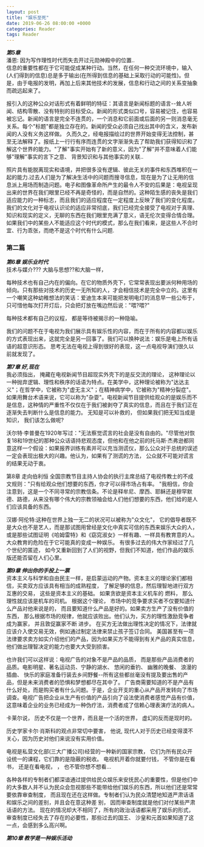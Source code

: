 ```yaml
---
layout: post
title: "娱乐至死"
date: 2019-06-26 08:00:00 +0000
categories: Reader
tags: Reader
--- 
```


***第5章***  
潘恩: 因为写作理性时代而失去开过元勋神殿中的位置..  
 信息的重要性都在于它可能促成某种⾏动。当然，在任何⼀种交流环境中，输⼊(⼈们得到的信息)总是多于输出(在所得到信息的基础上采取⾏动的可能性)。但是，由于电报的发明，再加上后来其他技术的发展，信息和⾏动之间的关系变抽象⽽疏远起来了。  

 报引⼊的这种公众对话形式有着鲜明的特征：其语⾔是新闻标题的语⾔--耸⼈听闻、结构零散、没有特别的⽬标受众。新闻的形式类似⼝号，容易被记住，也容易被忘记。新闻的语⾔是完全不连贯的，⼀个消息和它前⾯或后⾯的另⼀则消息毫⽆关系。每个"标题"都是独⽴存在的。新闻的受众必须⾃⼰找出其中的含义，发布新闻的⼈没有义务这样做。 久⽽久之，经电报描绘过的世界开始变得⽆法控制，甚⾄⽆法解释了。报纸上⼀⾏⾏有序⽽连贯的⽂字渐渐失去了帮助我们获得知识和了解这个世界的能⼒。"了解"事实开始有了新的意义，因为"了解"并不意味着⼈们能够"理解"事实的⾔下之意、 背景知识和与其他事实的关联..    

 照⽚具有能脱离现实和语境，并把很多没有逻辑、彼此⽆关的事件和东⻄堆积在⼀起的能力.过去⼈们是为了解决⽣活中的问题⽽搜寻信息，现在是为了让⽆⽤的信息派上⽤场⽽制造问题。电⼦和图像⾰命所产⽣的最令⼈不安的后果是：电视呈现出来的世界在我们眼⾥已经不再是奇怪的，⽽是⾃然的。这种陌⽣感的丧失是我们适应能⼒的⼀种标志，⽽且我们的适应程度在⼀定程度上反映了我们的变化程度。 我们的⽂化对于电视认识论的适应⾮常彻底，我们已经完全接受了电视对于真理、知识和现实的定义，⽆聊的东⻄在我们眼⾥充满了意义，语⽆伦次变得合情合理。如果我们中的某些⼈不能适应这个时代的模式，那么在我们看来，是这些⼈不合时宜、⾏为乖张，⽽绝不是这个时代有什么问题.    

### 第二篇  
 ***第6章 娱乐业时代***   
 技术与媒介??? 大脑与思想??和⼤脑⼀样，

 每种技术也有⾃⼰内在的偏向。在它的物质外壳下，它常常表现出要派何种⽤场的倾向。只有那些对技术的历史⼀⽆所知的⼈，才会相信技术是完全中⽴的。这⾥有⼀个嘲笑这种幼稚想法的笑话：爱迪⽣本来可能把发明电灯的消息早⼀些公布于，只可惜他每次打开灯后，只会把灯放在嘴边然后说："喂?喂?"   

 每种技术都有⾃⼰的议程， 都是等待被揭⽰的⼀种隐喻。 

 我们的问题不在于电视为我们展⽰具有娱乐性的内容，⽽在于所有的内容都以娱乐的⽅式表现出来，这就完全是另⼀回事了。我们可以换种说法：娱乐是电上所有话语的超意识形态。  思考⽆法在电视上得到很好的表现，这⼀点电视导演们很久以前就发现了。  

 ***第7章 好,现在***   
 我必须指出， 掩藏在电视新闻节⽬超现实外壳下的是反交流的理论， 这种理论以⼀种抛弃逻辑、理性和秩序的话语为特点。在美学中，这种理论被称为"达达主义"；在哲学中，它被称为"虚⽆主义"；在精神病学中，它被称为"精神分裂症"。如果⽤舞台术语来说，它可以称为"杂耍"。电视新闻节⽬提供给观众的是娱乐⽽不是信息，这种情的严重性不仅仅在于我们被剥夺了真实的信息，⽽且在于我们正在逐渐失去判断什么是信息的能⼒。 ⽆知是可以补救的， 但如果我们把⽆知当成是知识， 我们该怎么做呢?   

 沃尔特·李普曼在1920年写过："⽆法察觉谎⾔的社会是没有⾃由的。"尽管他对恢复18和19世纪的那种公众话语持悲观态度，但他和在他之前的托⻢斯·杰弗逊都同意这样⼀个假设：如果报界训练有素并可以充当测谎仪，那么公众对于总统的误述⼀定会表现出极⼤的兴趣。他认为，如果有了测谎的⽅法， 公众就不可能对谎⾔的结果⽆动于衷。  

 第8章 走向伯利恒  全国宗教节⽬主持⼈协会的执⾏主席总结了电视传教⼠的不成⽂规则："只有给观众他们想要的东⻄，你才可以得市场占有率。 "我相信，你会注意到，这是⼀个不同寻常的宗教信条。不论是释牟尼、摩⻄、耶稣还是穆罕默德、路德，从来没有哪个伟⼤的宗教领袖会给⼈们他们想要的东⻄，他们给的是⼈们应该具备的东⻄。   

 汉娜·阿伦特:这种在世界上独⼀⽆⼆的状况可以被称为"众⽂化"， 它的倡导者既不是⼤众也不是艺⼈，⽽是那试图⽤曾经是⽂化中真实可信的东⻄来娱乐⼤众的⼈，或是那些试图证明《哈姆雷特》和《窈窕淑⼥》⼀样有趣、⼀样具有教育意的⼈。⼤众教育的危险在于它可能真的变成⼀种娱乐。 有很多过去的伟⼤作家经过了⼏个世纪的匿迹， 如今⼜重新回到了⼈们的视野，但我们不知道，他们作品的娱乐版还能否留在⼈们⼼⾥。  

 ***第9章 伸出你的手投上一票***  
 资本主义与科学和⾃由⺠主⼀样，是启蒙运动的产物。资本主义的理论家们都相信，买卖双⽅应该具有相当的成熟程度， 了解⾜够的信息，然后理智地进⾏双⽅互惠的交易， 这些是资本主义的基础。 如果贪欲是资本主义机⻋的
 燃料， 那么理性就应该是机⻋的司机。 根据这个理论， 市场中的竞争要求买者不仅要知道什么产品对他来说是的， ⽽且要知道什么产品是好的。如果卖⽅⽣产了没有价值的东⻄， 那么根据市场的规律，他就应该败出。他们认为，买⽅的理性激励竞争者成为赢家， 并且敦促赢家不断
 进步。 在买⽅⽆法做出理性决定的情况下，法律就应该介⼊使交易⽆效，例如通过制定法律来禁⽌孩⼦签订合同。 美国甚⾄有⼀项法律要求卖⽅如实介绍他们的产品，因为如果买⽅不能得到有关产品的真实信息，他们做出理智决定的能⼒也要⼤⼤受到损害。  

 也许我们可以这样说：电视⼴告的对象不是产品的品质， ⽽是那些产品消费者的品质。电影明星、著名运动员、宁静的湖⽔、 悠闲的垂钓、 幽雅的晚餐、 浪漫的插曲、 快乐的家庭准备⾏装去乡间野餐--所有这些都丝毫没有提及要出售的产品，但是未来消费者的恐惧和梦想都尽在其中了。 ⼴告商需要知道的不是产品有什么好处，⽽是购买者有什么问题。于是，企业开⽀的重⼼从产品开发转向了市场调查。电视⼴告把企业从⽣产有价值的产品引向了设法使消费者感觉产品有价值，这意味着企业的业务已经成为⼀种伪疗法，消费者成了信赖⼼理表演疗法的病⼈。  

 卡莱尔说， 历史不仅是⼀个世界，⽽且是⼀个活的世界， 虚幻的反⽽是现时的。  


 历史学家卡尔·肖斯科的观点⾮常切中要害， 他说, 现代⼈对于历史已经变得漠不关⼼，因为历史对他们来说没有实⽤价值。 

 电视是私营⽂化部(三⼤⼴播公司)经营的⼀种新的国家宗教， 它们为所有⺠众开设统⼀的课程，它们靠的是隐蔽的税收。 电视机开着你就要付钱， 不管你是在看书， 还是在看电视， ， 也不管你想不想看...   

 各种各样的专制者们都深谙通过提供给⺠众娱乐来安抚⺠⼼的重要性，但是他们中的⼤多数⼈并不认为⺠众会忽视那些不能带给他们娱乐的东⻄，所以他们还是常常要依靠审查制度， ⽽且现在还在这样做。专制者们认为⺠众清楚地知道严肃话语和娱乐之间的差别，并且会在意这种差
 别， 因⽽审查制度就是他们对付某些严肃话语的⽅法。 现在的情况却⼤不相同了，所有的政治话语都采⽤了娱乐的形式， 审查制度已经失去了存在的必要性，那些过去的国王、 沙皇和元⾸如果知道了这⼀点，会感到多么⾼兴啊。  

 ***第10章 教学是一种娱乐活动*** 
 
